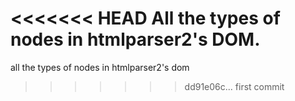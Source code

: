 <<<<<<< HEAD
All the types of nodes in htmlparser2's DOM.
=======
all the types of nodes in htmlparser2's dom
>>>>>>> dd91e06c... first commit
